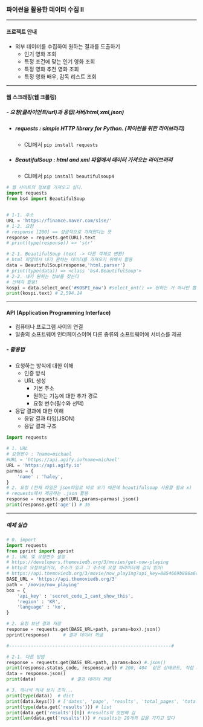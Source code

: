 ### 파이썬을 활용한 데이터 수집 II

---

#### 프로젝트 안내

* 외부 데이터를 수집하여 원하는 결과를 도출하기
  * 인기 영화 조회
  * 특정 조건에 맞는 인기 영화 조회
  * 특정 영화 추천 영화 조회
  * 특정 영화 배우, 감독 리스트 조회

---

#### 웹 스크래핑(웹 크롤링)

##### - 요청(클라이언트/url)과 응답(서버/html,xml,json)

* ##### requests : simple HTTP library for Python. (파이썬을 위한 라이브러리)

  * CLI에서 `pip install requests`

* ##### BeautifulSoup : html and xml 파일에서 데이터 가져오는 라이브러리

  * CLI에서 `pip install beautifulsoup4`

```python
# 웹 사이트의 정보를 가져오고 싶다.
import requests
from bs4 import BeautifulSoup


# 1-1. 주소
URL = 'https://finance.naver.com/sise/'
# 1-2. 요청
# response [200] == 성공적으로 가져왔다는 뜻
response = requests.get(URL).text
# print(type(response)) => 'str'

# 2-1. BeautifulSoup (text -> 다른 객체로 변환)
# html 파일에서 내가 원하는 데이터를 가져오기 위해서 활용
data = BeautifulSoup(response,'html.parser')
# print(type(data)) => <class 'bs4.BeautifulSoup'>
# 2-2. 내가 원하는 정보를 찾는다
# 선택자 활용!
kospi = data.select_one('#KOSPI_now') #select_ont() => 원하는 거 하나만 뽑겠다
print(kospi.text) # 2,594.14


```

---

#### API (Application Programming Interface)

* 컴퓨터나 프로그램 사이의 연결
* 일종의 소프트웨어 인터페이스이며 다른 종류의 소프트웨어에 서비스를 제공

##### - 활용법

* 요청하는 방식에 대한 이해
  * 인증 방식
  * URL 생성
    * 기본 주소
    * 원하는 기능에 대한 추가 경로
    * 요청 변수(필수와 선택)
* 응답 결과에 대한 이해
  * 응답 결과 타입(JSON)
  * 응답 결과 구조

```python
import requests

# 1. URL
# 요청변수 : ?name=michael
#URL = 'https://api.agify.io?name=michael'
URL = 'https://api.agify.io'
parmas = {
    'name' : 'haley',
}
# 2. 요청 (현재 파일은 json파일로 바로 오기 때문에 beautifulsoup 사용할 필요 x)
# requests에서 제공하는 .json 활용
response = requests.get(URL,params=parmas).json()
print(response.get('age')) # 36
```

---

##### 예제 실습

```python
# 0. import
import requests
from pprint import pprint
# 1. URL 및 요청변수 설정
# https://developers.themoviedb.org/3/movies/get-now-playing
# http로 요청보낼거야, 주소가 있고 그 주소에 요청 파라미터에 값이 있어!
# https://api.themoviedb.org/3/movie/now_playing?api_key=8854669b886a6c07c12ea947bcc2311d&region=KR&language=ko
BASE_URL = 'https://api.themoviedb.org/3'
path = '/movie/now_playing'
box = {
    'api_key' : 'secret_code_I_cant_show_this',
    'region' : 'KR',
    'language' : 'ko',
}

# 2. 요청 보낸 결과 저장
response = requests.get(BASE_URL+path, params=box).json()
pprint(response)     # 결과 데이터 꺼냄

#------------------------------------------------------------#

# 2-1. 다른 방법
response = requests.get(BASE_URL+path, params=box) #.json()
print(response.status_code, response.url) # 200, 404  같은 상태코드, 직접 url 제공
data = response.json() 
print(data)             # 결과 데이터 꺼냄

# 3. 하나씩 꺼내 보기 조작...
print(type(data))  # dict
print(data.keys()) # ['dates', 'page', 'results', 'total_pages', 'total_results']
print(type(data.get('results'))) # list
print(data.get('results')[0]) #results의 첫번째 값
print(len(data.get('results'))) # results는 20개의 값을 가지고 있다
```

